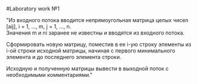 #Laboratory work №1

"Из входного потока вводится непрямоугольная матрица 
целых чисел [aij], i = 1, …, m, j = 1, …, n.  
Значения m и ni заранее не известны и вводятся 
из входного потока.

Сформировать новую матрицу, поместив в ее i-ую строку 
элементы из i-ой строки исходной матрицы, 
начиная с первого минимального элемента и до последнего элемента 
строки.

Исходную и полученную матрицы вывести в 
выходной поток с необходимыми комментариями."